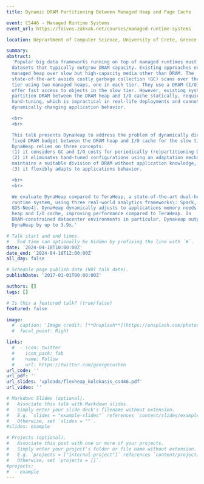 ```yaml
---
title: Dynamic DRAM Partitioning Between Managed Heap and Page Cache

event: CS446 - Managed Runtime Systems
event_url: https://foivos.zakkak.net/courses/managed-runtime-systems

location: Deprartment of Computer Science, University of Crete, Greece

summary: 
abstract:
  'Popular big data frameworks running on top of managed runtimes must process
  datasets that typically outgrow DRAM capacity. Existing approaches extend the
  managed heap over slow but high-capacity media other than DRAM. The
  state-of-the-art avoids costly garbage collection (GC) scans over the slow
  tier using two managed heaps, one in each tier. They use a DRAM (I/O) cache to
  offer fast access to objects in the slow tier. However, existing systems
  partition DRAM between the DRAM heap and I/O cache statically, requiring tedious
  hand-tuning, which is impractical in real-life deployments and cannot adapt to
  dynamically changing application behavior.

  <br>
  <br>

  This talk presents DynaHeap to address the problem of dynamically dividing a
  fixed DRAM budget between the DRAM heap and I/O cache for the slow tier.
  DynaHeap relies on three concepts:
  (1) it considers GC and I/O costs for periodically (re)partitioning DRAM, 
  (2) it eliminates hand-tuned configurations using an adaptation mechanism that
  maintains a suitable division of DRAM without application knowledge, and  
  (3) it flexibly adapts to applications behavior.

  <br>
  <br>

  We evaluate DynaHeap compared to TeraHeap, a state-of-the-art dual-heap managed
  runtime system, using three real-world analytics frameworks\: Spark, Giraph, and
  GDS-Neo4j. DynaHeap dynamically adjusts to applications memory needs for DRAM
  heap and I/O cache, improving performance compared to TeraHeap. In
  DRAM-constrained datacenter environments in particular, DynaHeap outperforms
  DynaHeap by up to 3.9x.'

# Talk start and end times.
#   End time can optionally be hidden by prefixing the line with `#`.
date: '2024-04-18T10:00:00Z'
date_end: '2024-04-18T12:00:00Z'
all_day: false

# Schedule page publish date (NOT talk date).
publishDate: '2017-01-01T00:00:00Z'

authors: []
tags: []

# Is this a featured talk? (true/false)
featured: false

image:
  #  caption: 'Image credit: [**Unsplash**](https://unsplash.com/photos/bzdhc5b3Bxs)'
  #  focal_point: Right

links:
  #  - icon: twitter
  #    icon_pack: fab
  #    name: Follow
  #    url: https://twitter.com/georgecushen
url_code: ''
url_pdf: ''
url_slides: 'uploads/flexheap_kolokasis_cs446.pdf'
url_video: ''

# Markdown Slides (optional).
#   Associate this talk with Markdown slides.
#   Simply enter your slide deck's filename without extension.
#   E.g. `slides = "example-slides"` references `content/slides/example-slides.md`.
#   Otherwise, set `slides = ""`.
#slides: example

# Projects (optional).
#   Associate this post with one or more of your projects.
#   Simply enter your project's folder or file name without extension.
#   E.g. `projects = ["internal-project"]` references `content/project/deep-learning/index.md`.
#   Otherwise, set `projects = []`.
#projects:
#  - example
---
```

